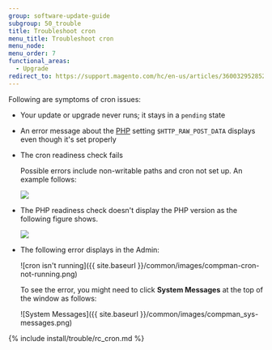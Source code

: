```yaml
---
group: software-update-guide
subgroup: 50_trouble
title: Troubleshoot cron
menu_title: Troubleshoot cron
menu_node:
menu_order: 7
functional_areas:
  - Upgrade
redirect_to: https://support.magento.com/hc/en-us/articles/360032952852
---
```


Following are symptoms of cron issues:

*  Your update or upgrade never runs; it stays in a `pending` state
*  An error message about the [PHP](https://glossary.magento.com/php) setting `$HTTP_RAW_POST_DATA` displays even though it's set properly
*  The cron readiness check fails

   Possible errors include non-writable paths and cron not set up. An example follows:

   <img src="{{ site.baseurl }}/common/images/upgr-tshoot-no-cron2.png">

*  The PHP readiness check doesn't display the PHP version as the following figure shows.

   <img src="{{ site.baseurl }}/common/images/upgr-tshoot-no-cron.png">

*  The following error displays in the Admin:

   ![cron isn't running]({{ site.baseurl }}/common/images/compman-cron-not-running.png)

   To see the error, you might need to click **System Messages** at the top of the window as follows:

   ![System Messages]({{ site.baseurl }}/common/images/compman_sys-messages.png)

{% include install/trouble/rc_cron.md %}
